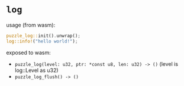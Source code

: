 # `log`

usage (from wasm):

```rs
puzzle_log::init().unwrap();
log::info!("hello world!");
```

exposed to wasm:

- `puzzle_log(level: u32, ptr: *const u8, len: u32) -> ()` (level is log::Level as u32)
- `puzzle_log_flush() -> ()`

